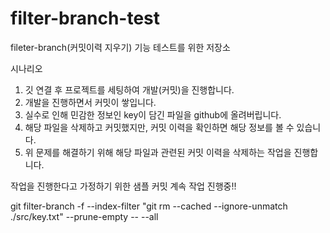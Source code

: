 # filter-branch-test
fileter-branch(커밋이력 지우기) 기능 테스트를 위한 저장소

시나리오
1. 깃 연결 후 프로젝트를 세팅하여 개발(커밋)을 진행합니다.
2. 개발을 진행하면서 커밋이 쌓입니다.
3. 실수로 인해 민감한 정보인 key이 담긴 파일을 github에 올려버립니다.
4. 해당 파일을 삭제하고 커밋했지만, 커밋 이력을 확인하면 해당 정보를 볼 수 있습니다.
5. 위 문제를 해결하기 위해 해당 파일과 관련된 커밋 이력을 삭제하는 작업을 진행합니다.

작업을 진행한다고 가정하기 위한 샘플 커밋
계속 작업 진행중!!

git filter-branch -f --index-filter "git rm --cached --ignore-unmatch ./src/key.txt" --prune-empty -- --all